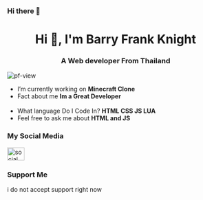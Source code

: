 ### Hi there 👋

<!--
**BarryFrankXD/BarryFrankXD** is a ✨ _special_ ✨ repository because its `README.md` (this file) appears on your GitHub profile.

Here are some ideas to get you started:
-->
<h1 align="center">Hi 👋, I'm Barry Frank Knight</h1>
<h3 align="center">A Web developer From Thailand</h3>

<p align="left"> <img src="https://komarev.com/ghpvc/?username=BarryFrankXD&label=Profile%20views&color=0e75b6&style=flat" alt="pf-view" /> </p>

- I’m currently working on **Minecraft Clone**
- Fact about me **Im a Great Developer**
<br><br>
- What language Do I Code In? **HTML CSS JS LUA**
- Feel free to ask me about **HTML and JS**

<h3 align="left">My Social Media</h3>
<p align="left">
<a href="https://instagram.com/itsnot_barryfrank" target="blank"><img align="center" src="https://raw.githubusercontent.com/rahuldkjain/github-profile-readme-generator/master/src/images/icons/Social/instagram.svg" alt="social" height="30" width="40" /></a>
</p>
<h3 align="left">Support Me</h3>
<p>i do not accept support right now</p>
